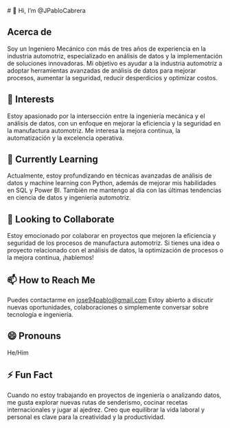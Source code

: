 \# 👋 Hi, I’m @JPabloCabrera

## Acerca de
Soy un Ingeniero Mecánico con más de tres años de experiencia en la industria automotriz, especializado en análisis de datos y la implementación de soluciones innovadoras. Mi objetivo es ayudar a la industria automotriz a adoptar herramientas avanzadas de análisis de datos para mejorar procesos, aumentar la seguridad, reducir desperdicios y optimizar costos.

## 👀 Interests
Estoy apasionado por la intersección entre la ingeniería mecánica y el análisis de datos, con un enfoque en mejorar la eficiencia y la seguridad en la manufactura automotriz. Me interesa la mejora continua, la automatización y la excelencia operativa.

## 🌱 Currently Learning
Actualmente, estoy profundizando en técnicas avanzadas de análisis de datos y machine learning con Python, además de mejorar mis habilidades en SQL y Power BI. También me mantengo al día con las últimas tendencias en ciencia de datos y ingeniería automotriz.

## 💞️ Looking to Collaborate
Estoy emocionado por colaborar en proyectos que mejoren la eficiencia y seguridad de los procesos de manufactura automotriz. Si tienes una idea o proyecto relacionado con el análisis de datos, la optimización de procesos o la mejora continua, ¡hablemos!

## 📫 How to Reach Me
Puedes contactarme en jose94pablo@gmail.com Estoy abierto a discutir nuevas oportunidades, colaboraciones o simplemente conversar sobre tecnología e ingeniería.

## 😄 Pronouns
He/Him

## ⚡ Fun Fact
Cuando no estoy trabajando en proyectos de ingeniería o analizando datos, me gusta explorar nuevas rutas de senderismo, cocinar recetas internacionales y jugar al ajedrez. Creo que equilibrar la vida laboral y personal es clave para la creatividad y la productividad.

<!---
JPabloCabrera/JPabloCabrera is a ✨ special ✨ repository because its `README.md` (this file) appears on your GitHub profile.
You can click the Preview link to take a look at your changes.
--->
